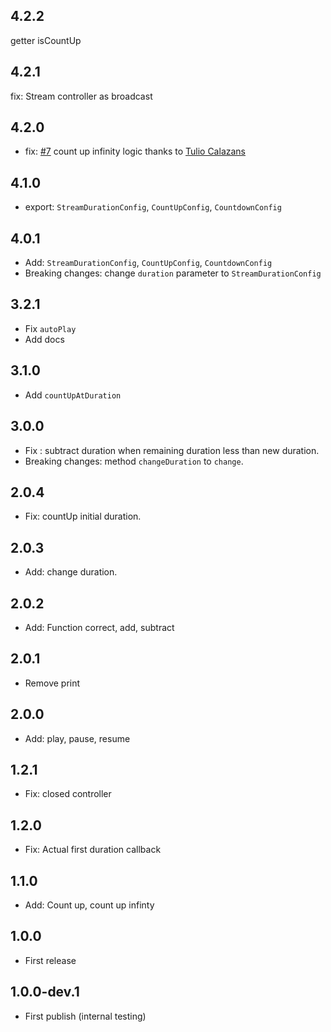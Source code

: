 ## 4.2.2

getter isCountUp

## 4.2.1

fix: Stream controller as broadcast

## 4.2.0

- fix: [#7](https://github.com/farhanfadila1717/stream_duration/pull/7) count up infinity logic thanks to [Tulio Calazans](https://github.com/tulioccalazans)

## 4.1.0

- export: `StreamDurationConfig`, `CountUpConfig`, `CountdownConfig`

## 4.0.1

- Add: `StreamDurationConfig`, `CountUpConfig`, `CountdownConfig`
- Breaking changes: change `duration` parameter to `StreamDurationConfig`

## 3.2.1

- Fix `autoPlay`
- Add docs

## 3.1.0

- Add `countUpAtDuration`

## 3.0.0

- Fix : subtract duration when remaining duration less than new duration.
- Breaking changes: method `changeDuration` to `change`.

## 2.0.4

- Fix: countUp initial duration.

## 2.0.3

- Add: change duration.

## 2.0.2

- Add: Function correct, add, subtract

## 2.0.1

- Remove print

## 2.0.0

- Add: play, pause, resume

## 1.2.1

- Fix: closed controller

## 1.2.0

- Fix: Actual first duration callback

## 1.1.0

- Add: Count up, count up infinty

## 1.0.0

- First release

## 1.0.0-dev.1

- First publish (internal testing)
